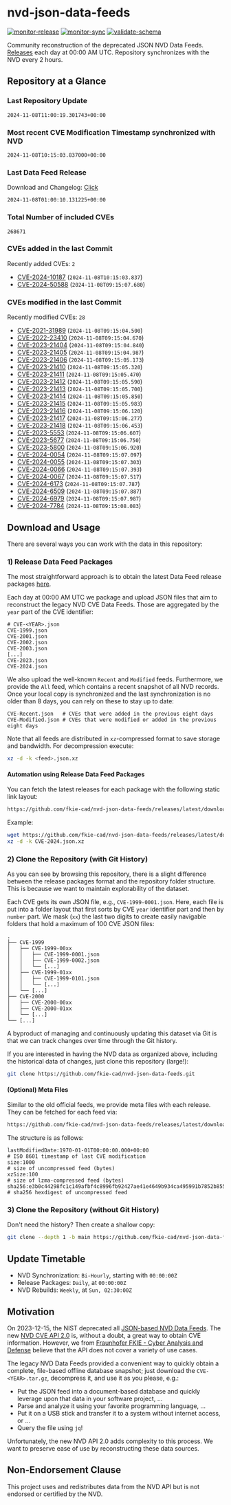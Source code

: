 # nvd-json-data-feeds

[![monitor-release](https://github.com/fkie-cad/nvd-json-data-feeds/actions/workflows/monitor_release.yml/badge.svg)](https://github.com/fkie-cad/nvd-json-data-feeds/actions/workflows/monitor_release.yml)
[![monitor-sync](https://github.com/fkie-cad/nvd-json-data-feeds/actions/workflows/monitor_sync.yml/badge.svg)](https://github.com/fkie-cad/nvd-json-data-feeds/actions/workflows/monitor_sync.yml)
[![validate-schema](https://github.com/fkie-cad/nvd-json-data-feeds/actions/workflows/validate_schema.yml/badge.svg)](https://github.com/fkie-cad/nvd-json-data-feeds/actions/workflows/validate_schema.yml)

Community reconstruction of the deprecated JSON NVD Data Feeds.
[Releases](https://github.com/fkie-cad/nvd-json-data-feeds/releases/latest) each day at 00:00 AM UTC.
Repository synchronizes with the NVD every 2 hours.

## Repository at a Glance

### Last Repository Update

```plain
2024-11-08T11:00:19.301743+00:00
```

### Most recent CVE Modification Timestamp synchronized with NVD

```plain
2024-11-08T10:15:03.837000+00:00
```

### Last Data Feed Release

Download and Changelog: [Click](https://github.com/fkie-cad/nvd-json-data-feeds/releases/latest)

```plain
2024-11-08T01:00:10.131225+00:00
```

### Total Number of included CVEs

```plain
268671
```

### CVEs added in the last Commit

Recently added CVEs: `2`

- [CVE-2024-10187](CVE-2024/CVE-2024-101xx/CVE-2024-10187.json) (`2024-11-08T10:15:03.837`)
- [CVE-2024-50588](CVE-2024/CVE-2024-505xx/CVE-2024-50588.json) (`2024-11-08T09:15:07.680`)


### CVEs modified in the last Commit

Recently modified CVEs: `28`

- [CVE-2021-31989](CVE-2021/CVE-2021-319xx/CVE-2021-31989.json) (`2024-11-08T09:15:04.500`)
- [CVE-2022-23410](CVE-2022/CVE-2022-234xx/CVE-2022-23410.json) (`2024-11-08T09:15:04.670`)
- [CVE-2023-21404](CVE-2023/CVE-2023-214xx/CVE-2023-21404.json) (`2024-11-08T09:15:04.840`)
- [CVE-2023-21405](CVE-2023/CVE-2023-214xx/CVE-2023-21405.json) (`2024-11-08T09:15:04.987`)
- [CVE-2023-21406](CVE-2023/CVE-2023-214xx/CVE-2023-21406.json) (`2024-11-08T09:15:05.173`)
- [CVE-2023-21410](CVE-2023/CVE-2023-214xx/CVE-2023-21410.json) (`2024-11-08T09:15:05.320`)
- [CVE-2023-21411](CVE-2023/CVE-2023-214xx/CVE-2023-21411.json) (`2024-11-08T09:15:05.470`)
- [CVE-2023-21412](CVE-2023/CVE-2023-214xx/CVE-2023-21412.json) (`2024-11-08T09:15:05.590`)
- [CVE-2023-21413](CVE-2023/CVE-2023-214xx/CVE-2023-21413.json) (`2024-11-08T09:15:05.700`)
- [CVE-2023-21414](CVE-2023/CVE-2023-214xx/CVE-2023-21414.json) (`2024-11-08T09:15:05.850`)
- [CVE-2023-21415](CVE-2023/CVE-2023-214xx/CVE-2023-21415.json) (`2024-11-08T09:15:05.983`)
- [CVE-2023-21416](CVE-2023/CVE-2023-214xx/CVE-2023-21416.json) (`2024-11-08T09:15:06.120`)
- [CVE-2023-21417](CVE-2023/CVE-2023-214xx/CVE-2023-21417.json) (`2024-11-08T09:15:06.277`)
- [CVE-2023-21418](CVE-2023/CVE-2023-214xx/CVE-2023-21418.json) (`2024-11-08T09:15:06.453`)
- [CVE-2023-5553](CVE-2023/CVE-2023-55xx/CVE-2023-5553.json) (`2024-11-08T09:15:06.607`)
- [CVE-2023-5677](CVE-2023/CVE-2023-56xx/CVE-2023-5677.json) (`2024-11-08T09:15:06.750`)
- [CVE-2023-5800](CVE-2023/CVE-2023-58xx/CVE-2023-5800.json) (`2024-11-08T09:15:06.920`)
- [CVE-2024-0054](CVE-2024/CVE-2024-00xx/CVE-2024-0054.json) (`2024-11-08T09:15:07.097`)
- [CVE-2024-0055](CVE-2024/CVE-2024-00xx/CVE-2024-0055.json) (`2024-11-08T09:15:07.303`)
- [CVE-2024-0066](CVE-2024/CVE-2024-00xx/CVE-2024-0066.json) (`2024-11-08T09:15:07.393`)
- [CVE-2024-0067](CVE-2024/CVE-2024-00xx/CVE-2024-0067.json) (`2024-11-08T09:15:07.517`)
- [CVE-2024-6173](CVE-2024/CVE-2024-61xx/CVE-2024-6173.json) (`2024-11-08T09:15:07.787`)
- [CVE-2024-6509](CVE-2024/CVE-2024-65xx/CVE-2024-6509.json) (`2024-11-08T09:15:07.887`)
- [CVE-2024-6979](CVE-2024/CVE-2024-69xx/CVE-2024-6979.json) (`2024-11-08T09:15:07.987`)
- [CVE-2024-7784](CVE-2024/CVE-2024-77xx/CVE-2024-7784.json) (`2024-11-08T09:15:08.083`)


## Download and Usage

There are several ways you can work with the data in this repository:

### 1) Release Data Feed Packages

The most straightforward approach is to obtain the latest Data Feed release packages [here](https://github.com/fkie-cad/nvd-json-data-feeds/releases/latest).

Each day at 00:00 AM UTC we package and upload JSON files that aim to reconstruct the legacy NVD CVE Data Feeds.
Those are aggregated by the `year` part of the CVE identifier:

```
# CVE-<YEAR>.json
CVE-1999.json
CVE-2001.json
CVE-2002.json
CVE-2003.json
[...]
CVE-2023.json
CVE-2024.json
```

We also upload the well-known `Recent` and `Modified` feeds.
Furthermore, we provide the `All` feed, which contains a recent snapshot of all NVD records.
Once your local copy is synchronized and the last synchronization is no older than 8 days, you can rely on these to stay up to date:

```plain
CVE-Recent.json   # CVEs that were added in the previous eight days
CVE-Modified.json # CVEs that were modified or added in the previous eight days
```

Note that all feeds are distributed in `xz`-compressed format to save storage and bandwidth.
For decompression execute:

```sh
xz -d -k <feed>.json.xz
```

#### Automation using Release Data Feed Packages

You can fetch the latest releases for each package with the following static link layout:

```sh
https://github.com/fkie-cad/nvd-json-data-feeds/releases/latest/download/CVE-<YEAR>.json.xz
```

Example:

```sh
wget https://github.com/fkie-cad/nvd-json-data-feeds/releases/latest/download/CVE-2024.json.xz
xz -d -k CVE-2024.json.xz
```

### 2) Clone the Repository (with Git History)

As you can see by browsing this repository, there is a slight difference between the release packages format and the repository folder structure.
This is because we want to maintain explorability of the dataset.

Each CVE gets its own JSON file, e.g., `CVE-1999-0001.json`.
Here, each file is put into a folder layout that first sorts by CVE `year` identifier part and then by `number` part.
We mask (`xx`) the last two digits to create easily navigable folders that hold a maximum of 100 CVE JSON files:

```plain
.
├── CVE-1999
│   ├── CVE-1999-00xx
│   │   ├── CVE-1999-0001.json
│   │   ├── CVE-1999-0002.json
│   │   └── [...]
│   ├── CVE-1999-01xx
│   │   ├── CVE-1999-0101.json
│   │   └── [...]
│   └── [...]
├── CVE-2000
│   ├── CVE-2000-00xx
│   ├── CVE-2000-01xx
│   └── [...]
└── [...]
```

A byproduct of managing and continuously updating this dataset via Git is that we can track changes over time through the Git history.

If you are interested in having the NVD data as organized above, including the historical data of changes, just clone this repository (large!):

```sh
git clone https://github.com/fkie-cad/nvd-json-data-feeds.git
```

#### (Optional) Meta Files

Similar to the old official feeds, we provide meta files with each release. They can be fetched for each feed via:

```sh
https://github.com/fkie-cad/nvd-json-data-feeds/releases/latest/download/CVE-<YEAR>.meta
```

The structure is as follows:

```plain
lastModifiedDate:1970-01-01T00:00:00.000+00:00                          # ISO 8601 timestamp of last CVE modification
size:1000                                                               # size of uncompressed feed (bytes)
xzSize:100                                                              # size of lzma-compressed feed (bytes)
sha256:e3b0c44298fc1c149afbf4c8996fb92427ae41e4649b934ca495991b7852b855 # sha256 hexdigest of uncompressed feed
```

### 3) Clone the Repository (without Git History)

Don't need the history? Then create a shallow copy:

```sh
git clone --depth 1 -b main https://github.com/fkie-cad/nvd-json-data-feeds.git
```


## Update Timetable

* NVD Synchronization: `Bi-Hourly`, starting with `00:00:00Z`
* Release Packages: `Daily`, at `00:00:00Z`
* NVD Rebuilds: `Weekly`, at `Sun, 02:30:00Z`


## Motivation

On 2023-12-15, the NIST deprecated all [JSON-based NVD Data Feeds](https://nvd.nist.gov/vuln/data-feeds#divRetirementBanner-1).
The new [NVD CVE API 2.0](https://nvd.nist.gov/developers/vulnerabilities) is, without a doubt, a great way to obtain CVE information.
However, we from [Fraunhofer FKIE - Cyber Analysis and Defense](https://www.fkie.fraunhofer.de/en/departments/cad.html) believe that the API does not cover a variety of use cases.

The legacy NVD Data Feeds provided a convenient way to quickly obtain a complete, file-based offline database snapshot; just download the `CVE-<YEAR>.tar.gz`, decompress it, and use it as you please, e.g.:

- Put the JSON feed into a document-based database and quickly leverage upon that data in your software project, ...
- Parse and analyze it using your favorite programming language, ...
- Put it on a USB stick and transfer it to a system without internet access, or ...
- Query the file using `jq`!

Unfortunately, the new NVD API 2.0 adds complexity to this process.
We want to preserve ease of use by reconstructing these data sources.

## Non-Endorsement Clause

This project uses and redistributes data from the NVD API but is not endorsed or certified by the NVD.
